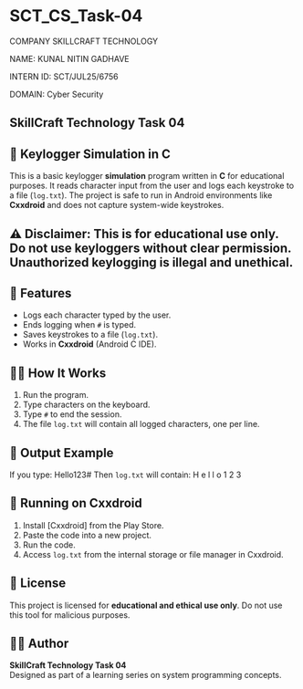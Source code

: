 # SCT_CS_Task-04

COMPANY SKILLCRAFT TECHNOLOGY 

NAME: KUNAL NITIN GADHAVE

INTERN ID:  SCT/JUL25/6756 

DOMAIN:  Cyber Security

## SkillCraft Technology Task 04

## 🔑 Keylogger Simulation in C

This is a basic keylogger **simulation** program written in **C** for educational purposes. It reads character input from the user and logs each keystroke to a file (`log.txt`). The project is safe to run in Android environments like **Cxxdroid** and does not capture system-wide keystrokes.

## ⚠️ **Disclaimer:** This is for educational use only. Do not use keyloggers without clear permission. Unauthorized keylogging is illegal and unethical.

## 🚀 Features
- Logs each character typed by the user.
- Ends logging when `#` is typed.
- Saves keystrokes to a file (`log.txt`).
- Works in **Cxxdroid** (Android C IDE).

## 🧑‍💻 How It Works
1. Run the program.
2. Type characters on the keyboard.
3. Type `#` to end the session.
4. The file `log.txt` will contain all logged characters, one per line.

## 📂 Output Example

If you type:
Hello123#
Then `log.txt` will contain:
H e l l o 1 2 3

## 📱 Running on Cxxdroid

1. Install [Cxxdroid] from the Play Store.
2. Paste the code into a new project.
3. Run the code.
4. Access `log.txt` from the internal storage or file manager in Cxxdroid.

## 📄 License
This project is licensed for **educational and ethical use only**. Do not use this tool for malicious purposes.


## 🙋‍♂️ Author

**SkillCraft Technology Task 04**  
Designed as part of a learning series on system programming concepts.
